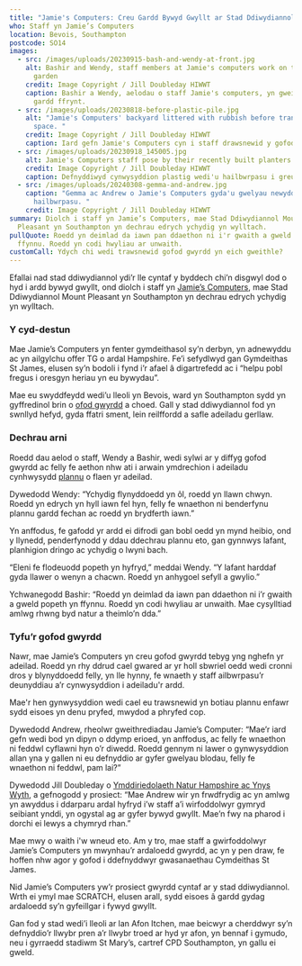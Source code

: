 ```yaml
---
title: "Jamie's Computers: Creu Gardd Bywyd Gwyllt ar Stad Ddiwydiannol"
who: Staff yn Jamie’s Computers
location: Bevois, Southampton
postcode: SO14
images:
  - src: /images/uploads/20230915-bash-and-wendy-at-front.jpg
    alt: Bashir and Wendy, staff members at Jamie's computers work on the front
      garden
    credit: Image Copyright / Jill Doubleday HIWWT
    caption: Bashir a Wendy, aelodau o staff Jamie's computers, yn gweithio ar eu
      gardd ffrynt.
  - src: /images/uploads/20230818-before-plastic-pile.jpg
    alt: "Jamie's Computers' backyard littered with rubbish before transforming the
      space. "
    credit: Image Copyright / Jill Doubleday HIWWT
    caption: Iard gefn Jamie's Computers cyn i staff drawsnewid y gofod.
  - src: /images/uploads/20230918_145005.jpg
    alt: Jamie's Computers staff pose by their recently built planters.
    credit: Image Copyright / Jill Doubleday HIWWT
    caption: Defnyddiwyd cynwysyddion plastig wedi'u hailbwrpasu i greu gwelyau.
  - src: /images/uploads/20240308-gemma-and-andrew.jpg
    caption: "Gemma ac Andrew o Jamie's Computers gyda'u gwelyau newydd wedi'u
      hailbwrpasu. "
    credit: Image Copyright / Jill Doubleday HIWWT
summary: Diolch i staff yn Jamie’s Computers, mae Stad Ddiwydiannol Mount
  Pleasant yn Southampton yn dechrau edrych ychydig yn wylltach.
pullQuote: Roedd yn deimlad da iawn pan ddaethon ni i'r gwaith a gweld popeth yn
  ffynnu. Roedd yn codi hwyliau ar unwaith.
customCall: Ydych chi wedi trawsnewid gofod gwyrdd yn eich gweithle?
---
```

Efallai nad stad ddiwydiannol ydi’r lle cyntaf y byddech chi’n disgwyl dod o hyd i ardd bywyd gwyllt, ond diolch i staff yn [Jamie’s Computers](https://jamies.org.uk/), mae Stad Ddiwydiannol Mount Pleasant yn Southampton yn dechrau edrych ychydig yn wylltach.

### Y cyd-destun

Mae Jamie’s Computers yn fenter gymdeithasol sy’n derbyn, yn adnewyddu ac yn ailgylchu offer TG o ardal Hampshire. Fe’i sefydlwyd gan Gymdeithas St James, elusen sy’n bodoli i fynd i’r afael â digartrefedd ac i “helpu pobl fregus i oresgyn heriau yn eu bywydau”.

Mae eu swyddfeydd wedi’u lleoli yn Bevois, ward yn Southampton sydd yn gyffredinol brin o [ofod gwyrdd](https://nextdoornaturehub.org.uk/guides/taking-over-green-space-in-your-area) a choed. Gall y stad ddiwydiannol fod yn swnllyd hefyd, gyda ffatri sment, lein reilffordd a safle adeiladu gerllaw.

### Dechrau arni

Roedd dau aelod o staff, Wendy a Bashir, wedi sylwi ar y diffyg gofod gwyrdd ac felly fe aethon nhw ati i arwain ymdrechion i adeiladu cynhwysydd [plannu](https://nextdoornaturehub.org.uk/stories/how-school-pupils-brought-a-neglected-planter-back-to-life-1) o flaen yr adeilad.

Dywedodd Wendy: “Ychydig flynyddoedd yn ôl, roedd yn llawn chwyn. Roedd yn edrych yn hyll iawn fel hyn, felly fe wnaethon ni benderfynu plannu gardd fechan ac roedd yn brydferth iawn.”

Yn anffodus, fe gafodd yr ardd ei difrodi gan bobl oedd yn mynd heibio, ond y llynedd, penderfynodd y ddau ddechrau plannu eto, gan gynnwys lafant, planhigion dringo ac ychydig o lwyni bach.

“Eleni fe flodeuodd popeth yn hyfryd,” meddai Wendy. “Y lafant harddaf gyda llawer o wenyn a chacwn. Roedd yn anhygoel sefyll a gwylio.”

Ychwanegodd Bashir: “Roedd yn deimlad da iawn pan ddaethon ni i’r gwaith a gweld popeth yn ffynnu. Roedd yn codi hwyliau ar unwaith. Mae cysylltiad amlwg rhwng byd natur a theimlo’n dda.”

### Tyfu’r gofod gwyrdd

Nawr, mae Jamie’s Computers yn creu gofod gwyrdd tebyg yng nghefn yr adeilad. Roedd yn rhy ddrud cael gwared ar yr holl sbwriel oedd wedi cronni dros y blynyddoedd felly, yn lle hynny, fe wnaeth y staff ailbwrpasu’r deunyddiau a’r cynwysyddion i adeiladu'r ardd.

Mae'r hen gynwysyddion wedi cael eu trawsnewid yn botiau plannu enfawr sydd eisoes yn denu pryfed, mwydod a phryfed cop.

Dywedodd Andrew, rheolwr gweithrediadau Jamie’s Computer: “Mae’r iard gefn wedi bod yn dipyn o ddymp erioed, yn anffodus, ac felly fe wnaethon ni feddwl cyflawni hyn o’r diwedd. Roedd gennym ni lawer o gynwysyddion allan yna y gallen ni eu defnyddio ar gyfer gwelyau blodau, felly fe wnaethon ni feddwl, pam lai?”

Dywedodd Jill Doubleday o [Ymddiriedolaeth Natur Hampshire ac Ynys Wyth](https://www.hiwwt.org.uk/), a gefnogodd y prosiect: “Mae Andrew wir yn frwdfrydig ac yn amlwg yn awyddus i ddarparu ardal hyfryd i’w staff a’i wirfoddolwyr gymryd seibiant ynddi, yn ogystal ag ar gyfer bywyd gwyllt. Mae’n fwy na pharod i dorchi ei lewys a chymryd rhan.”

Mae mwy o waith i'w wneud eto. Am y tro, mae staff a gwirfoddolwyr Jamie’s Computers yn mwynhau’r ardaloedd gwyrdd, ac yn y pen draw, fe hoffen nhw agor y gofod i ddefnyddwyr gwasanaethau Cymdeithas St James.

Nid Jamie’s Computers yw’r prosiect gwyrdd cyntaf ar y stad ddiwydiannol. Wrth ei ymyl mae SCRATCH, elusen arall, sydd eisoes â gardd gydag ardaloedd sy’n gyfeillgar i fywyd gwyllt.

Gan fod y stad wedi’i lleoli ar lan Afon Itchen, mae beicwyr a cherddwyr sy’n defnyddio’r llwybr pren a’r llwybr troed ar hyd yr afon, yn bennaf i gymudo, neu i gyrraedd stadiwm St Mary’s, cartref CPD Southampton, yn gallu ei gweld.